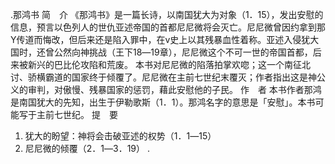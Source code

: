 .那鸿书 
简　介 
《那鸿书》是一篇长诗，以南国犹大为对象（1．15），发出安慰的信息，预言以色列人的世仇亚述帝国的首都尼尼微将会灭亡。尼尼微曾因约拿到那Y传道而悔改，但后来还是陷入罪中，在v史上以其残暴血性着称。亚述入侵犹大国时，还曾公然向神挑战（王下18―19章），尼尼微这个不可一世的帝国首都，后来被新兴的巴比伦攻陷和荒废。 
本书对尼尼微的陷落拍掌欢唿；这一个南征北讨、骄横霸道的国家终于倾覆了。尼尼微在主前七世纪末覆灭；作者指出这是神公义的审判，对傲慢、残暴国家的惩罚，藉此安慰他的子民。 
作　者 
本书作者那鸿是南国犹大的先知，出生于伊勒歌斯（1．1）。那鸿名字的意思是「安慰」。本书可能写于主前七世纪。 
提　要 
1. 犹大的盼望：神将会击破亚述的权势（1．1―15） 
2. 尼尼微的倾覆（2．1―3．19） 
.